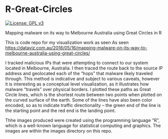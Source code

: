 # R-Great-Circles
[![License: GPL v3](https://img.shields.io/badge/License-GPLv3-blue.svg)](https://www.gnu.org/licenses/gpl-3.0) 

Mapping malware on its way to Melbourne Australia using Great Circles in R

This is code repo for my visualization work as seen As seen https://dataviz.com.au/2018/05/16/mapping-malware-on-its-way-to-melbourne-australia-using-great-circles/

I tracked malicious IPs that were attempting to connect to our system located in Melbourne, Australia. I then traced the route back to the source IP address and geolocated each of the “hops” that malware likely traveled through. This method is indicative and subject to various caveats, however it is interesting as a conceptual level visualization, as it illustrates how malware “travels” over physical borders.
I plotted these paths as Great Circle lines, which is the shortest route between two points when plotted on the curved surface of the earth. Some of the lines have also been color encoded, so as to indicate traffic directionality –  the green end of the line is the starting point and the red end is the landing point.

Thhe images produced were created using the programming language “R”, which is a well-known language for statistical computing and graphics. The images are within the images directory on this repo.
